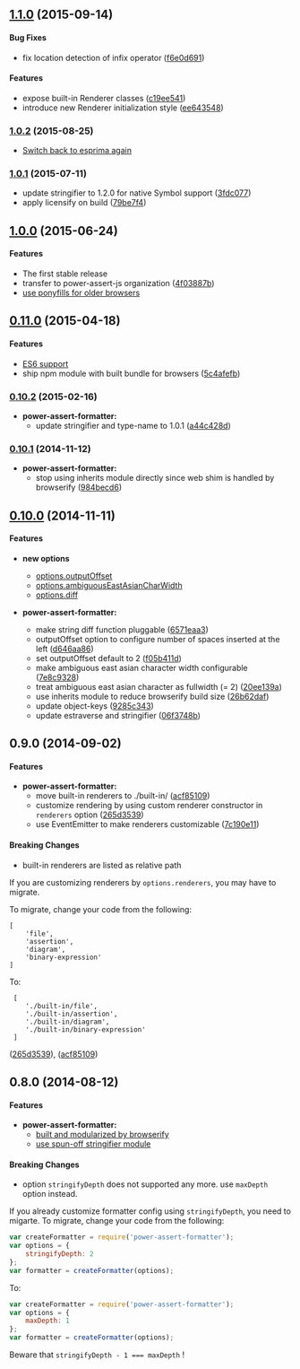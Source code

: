 ## [1.1.0](https://github.com/power-assert-js/power-assert-formatter/releases/tag/v1.1.0) (2015-09-14)


#### Bug Fixes

* fix location detection of infix operator ([f6e0d691](https://github.com/power-assert-js/power-assert-formatter/commit/f6e0d6919ee32045c18983c00d60011d0dc4a0d1))


#### Features

* expose built-in Renderer classes ([c19ee541](https://github.com/power-assert-js/power-assert-formatter/commit/c19ee5411fbe5bd8eed5be418252d8576aa75e0f))
* introduce new Renderer initialization style ([ee643548](https://github.com/power-assert-js/power-assert-formatter/commit/ee6435484143ae5fadae913608ff97df66ca8f23))


### [1.0.2](https://github.com/power-assert-js/power-assert-formatter/releases/tag/v1.0.2) (2015-08-25)


  * [Switch back to esprima again](https://github.com/power-assert-js/power-assert-formatter/pull/16)


### [1.0.1](https://github.com/power-assert-js/power-assert-formatter/releases/tag/v1.0.1) (2015-07-11)


  * update stringifier to 1.2.0 for native Symbol support ([3fdc077](https://github.com/power-assert-js/power-assert-formatter/commit/3fdc07764bc4967036df54555100d941cfdda9cd))
  * apply licensify on build ([79be7f4](https://github.com/power-assert-js/power-assert-formatter/commit/79be7f42387b19baaff368422b09f8d4365f798d))


## [1.0.0](https://github.com/power-assert-js/power-assert-formatter/releases/tag/v1.0.0) (2015-06-24)


#### Features

* The first stable release
* transfer to power-assert-js organization ([4f03887b](https://github.com/power-assert-js/power-assert-formatter/commit/4f03887b18b0b59fe594931b0621788a595a532f))
* [use ponyfills for older browsers](https://github.com/power-assert-js/power-assert-formatter/pull/15)


## [0.11.0](https://github.com/power-assert-js/power-assert-formatter/releases/tag/v0.11.0) (2015-04-18)


#### Features

* [ES6 support](https://github.com/power-assert-js/power-assert-formatter/pull/14)
* ship npm module with built bundle for browsers ([5c4afefb](https://github.com/power-assert-js/power-assert-formatter/commit/5c4afefb252dac5d52a2892ea54cedb59da66af0))


### [0.10.2](https://github.com/power-assert-js/power-assert-formatter/releases/tag/v0.10.2) (2015-02-16)


* **power-assert-formatter:**
  * update stringifier and type-name to 1.0.1 ([a44c428d](https://github.com/power-assert-js/power-assert-formatter/commit/a44c428d7aa541c819ae31b61a8979c8ae74e046))


### [0.10.1](https://github.com/power-assert-js/power-assert-formatter/releases/tag/v0.10.1) (2014-11-12)


* **power-assert-formatter:**
  * stop using inherits module directly since web shim is handled by browserify ([984becd6](https://github.com/power-assert-js/power-assert-formatter/commit/984becd6f08454babac80f99521a98841c23797a))


## [0.10.0](https://github.com/power-assert-js/power-assert-formatter/releases/tag/v0.10.0) (2014-11-11)


#### Features

* **new options**
  * [options.outputOffset](https://github.com/power-assert-js/power-assert-formatter#optionsoutputoffset)
  * [options.ambiguousEastAsianCharWidth](https://github.com/power-assert-js/power-assert-formatter#optionsambiguouseastasiancharwidth)
  * [options.diff](https://github.com/power-assert-js/power-assert-formatter#optionsdiff)

* **power-assert-formatter:**
  * make string diff function pluggable ([6571eaa3](https://github.com/power-assert-js/power-assert-formatter/commit/6571eaa34ce310d796fa8e2040143516db094527))
  * outputOffset option to configure number of spaces inserted at the left ([d646aa86](https://github.com/power-assert-js/power-assert-formatter/commit/d646aa86d9ed8952433a2ca6f903362754aa5a31))
  * set outputOffset default to 2 ([f05b411d](https://github.com/power-assert-js/power-assert-formatter/commit/f05b411ddb5123d15f5613714fec1b777403e853))
  * make ambiguous east asian character width configurable ([7e8c9328](https://github.com/power-assert-js/power-assert-formatter/commit/7e8c9328b1b62879c0ee0a86a495fa25f5c22865))
  * treat ambiguous east asian character as fullwidth (= 2) ([20ee139a](https://github.com/power-assert-js/power-assert-formatter/commit/20ee139a13677a043ce8c5982b8dae9d6ef6cb59))
  * use inherits module to reduce browserify build size ([26b62daf](https://github.com/power-assert-js/power-assert-formatter/commit/26b62daf7f46f2b47029013568407e6ca56631bb))
  * update object-keys ([9285c343](https://github.com/power-assert-js/power-assert-formatter/commit/9285c3430261513dad6283a4dd100acb4dd91925))
  * update estraverse and stringifier ([06f3748b](https://github.com/power-assert-js/power-assert-formatter/commit/06f3748b9995de035110a2e562f81fd1dc09c972))


## 0.9.0 (2014-09-02)


#### Features

* **power-assert-formatter:**
  * move built-in renderers to ./built-in/ ([acf85109](https://github.com/power-assert-js/power-assert-formatter/commit/acf85109bcb579109b80a36a8a6439c4e028066d))
  * customize rendering by using custom renderer constructor in `renderers` option ([265d3539](https://github.com/power-assert-js/power-assert-formatter/commit/265d353997f7321e9e24c5252c7aa0f4c696624a))
  * use EventEmitter to make renderers customizable ([7c190e11](https://github.com/power-assert-js/power-assert-formatter/commit/7c190e1170de8c96129a2ccd3e67fd9f14623732))


#### Breaking Changes

* built-in renderers are listed as relative path

If you are customizing renderers by `options.renderers`, you may have to migrate.

To migrate, change your code from the following:

```
[
    'file',
    'assertion',
    'diagram',
    'binary-expression'
]
```

To:

```
 [
    './built-in/file',
    './built-in/assertion',
    './built-in/diagram',
    './built-in/binary-expression'
 ]
```

 ([265d3539](https://github.com/power-assert-js/power-assert-formatter/commit/265d353997f7321e9e24c5252c7aa0f4c696624a)), ([acf85109](https://github.com/power-assert-js/power-assert-formatter/commit/acf85109bcb579109b80a36a8a6439c4e028066d))


## 0.8.0 (2014-08-12)


#### Features


* **power-assert-formatter:**
  * [built and modularized by browserify](https://github.com/power-assert-js/power-assert-formatter/pull/8)
  * [use spun-off stringifier module](https://github.com/power-assert-js/power-assert-formatter/pull/9)


#### Breaking Changes

* option `stringifyDepth` does not supported any more. use `maxDepth` option instead.

If you already customize formatter config using `stringifyDepth`, you need to migarte. To migrate, change your code from the following:

```javascript
var createFormatter = require('power-assert-formatter');
var options = {
    stringifyDepth: 2
};
var formatter = createFormatter(options);
```

To:

```javascript
var createFormatter = require('power-assert-formatter');
var options = {
    maxDepth: 1
};
var formatter = createFormatter(options);
```

Beware that `stringifyDepth - 1 === maxDepth` !
